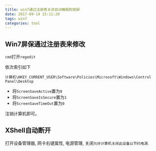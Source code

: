 ```yaml
---
title: win7通过注册表关闭自动睡眠和锁屏
date: 2017-09-14 15:11:28
tags: win7
categories: tool
---
```


## Win7屏保通过注册表来修改

<!-- more -->

`cmd`打开`regedit`

依次索引如下

```
计算机\HKEY_CURRENT_USER\Software\Policies\Microsoft\Windows\Control Panel\Desktop
```

- 将`ScreenSaveActive`置为`0`
- 将`ScreenSaveIsSecure`置为`1`
- 将`ScreenSaveTimeOut`置为`0`

注销计算机即可。

## XShell自动断开

打开设备管理器, 网卡右键属性, 电源管理, 关闭`允许计算机关闭此设备以节约电源`.